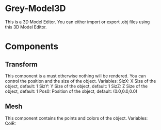# Grey-Model3D
This is a 3D Model Editor. You can either import or export .obj files using this 3D Model Editor.
<h1>Components</h1>
<h2>Transform</h2>
This component is a must otherwise nothing will be rendered.
You can control the position and the size of the object.
Variables:
SizX: X Size of the object, default: 1
SizY: Y Size of the object, default: 1
SizZ: Z Size of the object, default: 1
Pos0: Position of the object, default: (0.0,0.0,0.0)
<h2>Mesh</h2>
This component contains the points and colors of the object.
Variables: 
ColR:
